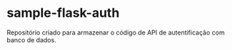 # sample-flask-auth

Repositório criado para armazenar o código de API de autentificação com banco de dados.
